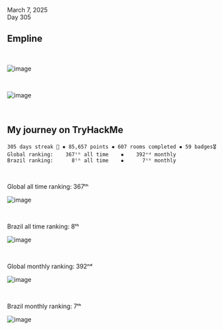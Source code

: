 March 7, 2025<br>
Day 305<br>

<h2>Empline</h2>

<br>

![image](https://github.com/user-attachments/assets/25f1f383-3159-46bd-9edb-156c4e4db4c8)


<br>

![image](https://github.com/user-attachments/assets/fd76ed04-d61a-4489-ac5a-e667ecdbeadc)

<br>

<h2>My journey on TryHackMe</h2>

```
305 days streak 🎉 ▪ 85,657 points ▪ 607 rooms completed ▪ 59 badges🎖️
Global ranking:    367ᵗʰ all time    ▪    392ⁿᵈ monthly
Brazil ranking:      8ᵗʰ all time    ▪      7ᵗʰ monthly
```

<br>

<p>Global all time ranking: 367ᵗʰ</p>

![image](https://github.com/user-attachments/assets/137e16dc-6a4b-42ef-9ce8-9d5b0c701b36)


<br>

<p>Brazil all time ranking: 8ᵗʰ</p>

![image](https://github.com/user-attachments/assets/e369cc11-1758-4fdd-a22b-8fd179b32df2)


<br>

<p>Global monthly ranking: 392ⁿᵈ</p>

![image](https://github.com/user-attachments/assets/86acc493-5885-4e8a-86cb-e199f7eff1dc)




<br>

<p>Brazil monthly ranking: 7ᵗʰ</p>

![image](https://github.com/user-attachments/assets/2d78eb92-39a9-4f1f-975b-124c71ac079a)

